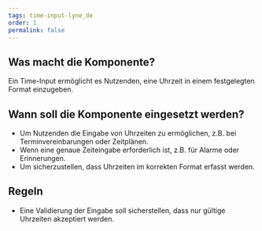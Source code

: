 ```yaml
---
tags: time-input-lyne_de
order: 1
permalink: false
---
```


## Was macht die Komponente?
Ein Time-Input ermöglicht es Nutzenden, eine Uhrzeit in einem festgelegten Format einzugeben.

## Wann soll die Komponente eingesetzt werden?
* Um Nutzenden die Eingabe von Uhrzeiten zu ermöglichen, z.B. bei Terminvereinbarungen oder Zeitplänen.
* Wenn eine genaue Zeiteingabe erforderlich ist, z.B. für Alarme oder Erinnerungen.
* Um sicherzustellen, dass Uhrzeiten im korrekten Format erfasst werden.

## Regeln
* Eine Validierung der Eingabe soll sicherstellen, dass nur gültige Uhrzeiten akzeptiert werden.